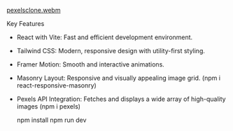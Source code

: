 
[pexelsclone.webm](https://github.com/khaled-ay/PexelsClone/assets/119243712/db57f939-72b1-40ba-a5ed-d5a2455d4fc1)

Key Features
- React with Vite: Fast and efficient development environment.
- Tailwind CSS: Modern, responsive design with utility-first styling.
- Framer Motion: Smooth and interactive animations.
- Masonry Layout: Responsive and visually appealing image grid. (npm i react-responsive-masonry)
- Pexels API Integration: Fetches and displays a wide array of high-quality images (npm i pexels)

  npm install
  npm run dev
